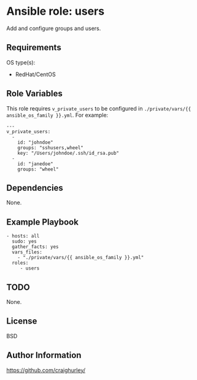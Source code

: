 Ansible role: users
===================

Add and configure groups and users.

Requirements
------------

OS type(s):
- RedHat/CentOS

Role Variables
--------------

This role requires `v_private_users` to be configured in `./private/vars/{{ ansible_os_family }}.yml`.  For example:

    ---
    v_private_users:
      -
        id: "johndoe"
        groups: "sshusers,wheel"
        key: "/Users/johndoe/.ssh/id_rsa.pub"
      -
        id: "janedoe"
        groups: "wheel"


Dependencies
------------

None.

Example Playbook
----------------

    - hosts: all
      sudo: yes
      gather_facts: yes
      vars_files:
        - "./private/vars/{{ ansible_os_family }}.yml"
      roles:
         - users

TODO
----

None.

License
-------

BSD

Author Information
------------------

https://github.com/craighurley/
